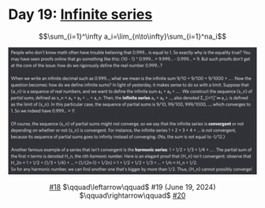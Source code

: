 # Day 19: [Infinite series](https://en.wikipedia.org/wiki/Series_(mathematics))

$$\sum_{i=1}^\infty a_i=\lim_{n\to\infty}\sum_{i=1}^na_i$$

<picture><img alt="Day 19" src="0019.png"></picture>

<center><a href="0018.html">#18</a> $\qquad\leftarrow\qquad$ #19 (June 19, 2024) $\qquad\rightarrow\qquad$ <a href="0020.html">#20</a></center>